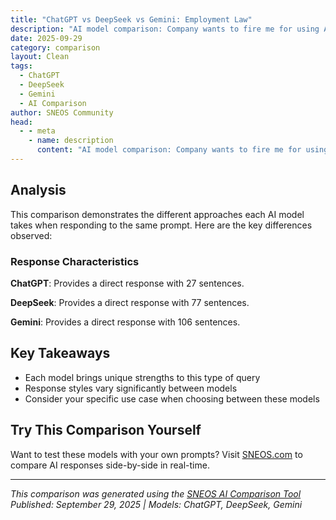 ```yaml
---
title: "ChatGPT vs DeepSeek vs Gemini: Employment Law"
description: "AI model comparison: Company wants to fire me for using AI at work. What are my legal rights?..."
date: 2025-09-29
category: comparison
layout: Clean
tags:
  - ChatGPT
  - DeepSeek
  - Gemini
  - AI Comparison
author: SNEOS Community
head:
  - - meta
    - name: description
      content: "AI model comparison: Company wants to fire me for using AI at work. What are my legal rights?..."
---
```


<ChatComparison
  title="ChatGPT vs DeepSeek vs Gemini: Employment Law"
  prompt="Company wants to fire me for using AI at work. What are my legal rights?"
  :responses='{
    "ChatGPT": "I\u0027m sorry to hear about your situation. Your legal rights regarding being potentially fired for using AI at work can depend on several factors, including your location, your employment contract, company policies, and the specific circumstances of how you used AI. Here are some general considerations:\n\n1. **Employment At-Will vs. Contract**:  \n   - In many places, especially in the United States, employment is \u0022at-will,\u0022 meaning your employer can terminate you for any reason that is not illegal (or for no reason at all), unless you have a contract specifying otherwise.  \n   - If you have an employment contract or union agreement, it may provide more protections.\n\n2. **Company Policies**:  \n   - Check your employee handbook or any company policies regarding the use of technology, software, or AI tools. If using AI is explicitly prohibited or restricted, the company may have grounds for termination.  \n   - If there were unclear or no rules about using AI, you might argue the firing is unfair, though this can be difficult in at-will employment jurisdictions.\n\n3. **Nature of AI Use**:  \n   - Were you using AI tools to improve your productivity or complete tasks as part of your job?  \n   - Were you using AI in a way that violated confidentiality, intellectual property rights, or produced inaccurate or harmful work?\n\n4. **Discrimination or Retaliation**:  \n   - If you believe the firing is actually due to discrimination (e.g., race, gender, age) or retaliation (e.g., for reporting unethical practices), this could be illegal.\n\n5. **Privacy and Monitoring**:  \n   - Employers often have the right to monitor work activities on company devices. Using AI tools on company time or equipment might be subject to monitoring and policies about acceptable use.\n\n**What You Can Do**:  \n- **Review your employment agreement and company policies.**  \n- **Request a clear explanation from HR or management about the reasons for termination.**  \n- **Document all communications and any relevant evidence.**  \n- **Consider consulting an employment attorney who can advise based on your jurisdiction and specifics.**\n\nIf you provide your location or more details, I may be able to offer more tailored information.",
    "DeepSeek": "Of course. This is a complex and rapidly evolving area of employment law. The short answer is that your legal rights depend heavily on the specific circumstances and the laws in your location.\n\n**Disclaimer:** I am an AI assistant and cannot provide legal advice. This information is for educational purposes only. You should consult with an experienced employment lawyer in your jurisdiction for advice on your specific situation.\n\nHere is a breakdown of the key factors that will determine your legal rights if your company wants to fire you for using AI at work.\n\n### 1. The Most Critical Factor: Company Policy\n\nThis is the first place you need to look. Your rights are largely shaped by the rules your employer has set.\n\n*   **Does a clear policy exist?** Check your employee handbook, any acceptable use policy for technology, or any recent communications from the company about AI.\n    *   **If a policy explicitly forbids the use of AI tools:** Your employer has a very strong case for termination. You knowingly violated a company rule.\n    *   **If the policy is vague or non-existent:** Your position is much stronger. You can argue that you were not properly informed that using AI was a fireable offense. You might have been acting in what you believed was the company\u0027s best interest by using modern tools to improve efficiency.\n    *   **If you received prior warnings:** If you were previously warned about using AI and continued, the company\u0027s case for termination is stronger.\n\n### 2. The Nature of Your AI Use and the \u0022Why\u0022\n\n*Why* the company objects to your AI use is crucial. Their reasoning could fall into several categories, each with different legal implications:\n\n*   **Productivity/Time Misuse:** If you were using AI for personal tasks or to avoid work, this is typically grounds for a legitimate termination for performance or misconduct.\n*   **Data Security and Confidentiality:** This is a major concern for companies.\n    *   **Did you input confidential, proprietary, or sensitive company data (e.g., client lists, financial projections, source code) into a public AI tool?** If so, this is a serious violation, likely justifying termination \u0022for cause.\u0022 You may have violated data protection laws (like GDPR, CCPA) or confidentiality agreements you signed.\n*   **Quality of Work and Misrepresentation:** If the AI-generated work was substandard, contained errors (\u0022hallucinations\u0022), or was presented as your own original work in a way that harmed the company, this could be grounds for performance-based termination.\n*   **Violation of Third-Party Agreements:** If your company has contracts with clients that prohibit the use of third-party tools for their work, and you used AI, you put the company in breach of contract.\n\n### 3. Your Employment Status: At-Will vs. Contract\n\n*   **At-Will Employment (most common in the US):** In at-will employment states, an employer can fire you for any reason that is not illegal, or for no reason at all. They do **not** need to prove you did something \u0022fireable.\u0022 They just need a non-illegal reason.\n*   **Contractual Employment:** If you have an employment contract, it may specify the terms under which you can be terminated. The contract might require a specific process or only allow termination \u0022for cause.\u0022 You would need to review your contract carefully.\n\n### 4. Illegal Reasons for Termination (The Exceptions to \u0022At-Will\u0022)\n\nEven in at-will employment, it is illegal to fire someone for a discriminatory or retaliatory reason. Ask yourself:\n\n*   **Discrimination:** Was I fired because of my race, gender, religion, national origin, age (over 40), disability, or other protected characteristic? Using AI would be a pretext for an illegal motive.\n*   **Retaliation:** Did I complain about something illegal happening at work (whistleblowing), or did I assert a legally protected right (like requesting family or medical leave)? If the AI accusation came right after such an action, it could be seen as retaliatory.\n*   **Violation of Public Policy:** This is a narrower category, but it could include being fired for refusing to do something illegal or for performing a legal obligation (like jury duty).\n\n### Action Plan: What to Do Right Now\n\n1.  **Do Not Sign Anything Immediately.** If HR presents you with a termination agreement or severance package, do not sign it on the spot. Tell them you need time to review it. These documents often require you to waive your right to sue.\n2.  **Gather Evidence.**\n    *   Locate and save copies of all relevant company policies (employee handbook, AI guidelines).\n    *   Save any emails, chat messages, or performance reviews that mention your work or the use of AI. If you have praise for work that was AI-assisted, save that too.\n    *   Document all conversations about this issue, including who was present, what was said, and when it happened.\n3.  **Consult an Employment Lawyer.** This is the most important step. Bring all your evidence to a lawyer who can:\n    *   Assess the strength of your employer\u0027s case.\n    *   Determine if you might have a claim for wrongful termination (e.g., discrimination, retaliation, or violation of public policy).\n    *   Advise you on negotiating a severance package.\n    *   Inform you if you are eligible for unemployment benefits (if you are fired without \u0022misconduct,\u0022 you likely are).\n4.  **File for Unemployment.** If you are fired, apply for unemployment insurance benefits. If the company contests it, arguing you were fired for misconduct, you have the right to appeal that decision.\n\n### Summary Table\n\n| Scenario | Likely Legality of Termination |\n| :--- | :--- |\n| **You violated a clear, written policy against using AI.** | **Likely Legal** |\n| **You input confidential company data into a public AI.** | **Likely Legal** (and potentially a serious breach of contract/law) |\n| **There was no policy, and you used AI to improve work efficiency.** | **Potentially Unfair, but may be Legal** (in an at-will state). A lawyer can advise on negotiating leverage. |\n| **The reason given for AI use feels like a pretext for discrimination or retaliation.** | **Potentially Illegal** (You should strongly consider consulting a lawyer). |\n\nIn summary, your best defense is a clear understanding of company policy and the specific reason for your termination. Because this area is so new and fact-specific, getting professional legal counsel is essential to protecting your rights.",
    "Gemini": "Okay, this is a complex situation, and your legal rights depend heavily on several factors.  Here\u0027s a breakdown of the issues, questions you need to consider, and steps you should take:\n\n**1.  Key Factors Determining Your Rights:**\n\n*   **Company Policy on AI Use:**  This is the MOST important factor.\n    *   **Was there a written policy?**  Does your company have a clear, written policy about the use of AI tools (like ChatGPT, Bard, etc.) at work?  A policy is *much* easier for a company to defend.\n    *   **Was the policy communicated to you?**  Even if a policy exists, were you made aware of it?  Did you sign an acknowledgement of the policy?  Was it in an employee handbook you received?\n    *   **What does the policy say?**  Does it prohibit all AI use?  Does it allow it with restrictions (e.g., only for certain tasks, only with approval, only with specific tools)?  Does it address confidentiality and data security concerns related to AI?  Is the policy clear and unambiguous? A vague policy is harder to enforce.\n    *   **Is the policy consistently enforced?**  Has the company allowed other employees to use AI tools without consequence?  Selective enforcement can weaken the company\u0027s justification for firing you.\n*   **Nature of Your Work \u0026 Your Job Description:**\n    *   **Does your job description mention AI or automation?**  If your role involves tasks that could be automated or enhanced by AI, it could complicate the situation.\n    *   **Were you hired for your specific skills, some of which you may have been able to replace or partially replace with AI use?**\n*   **How You Used AI:**\n    *   **Did you use AI ethically and responsibly?**  Did you use it to improve your work, increase efficiency, or generate new ideas?\n    *   **Did you input confidential company information into AI tools?**  This is a *major* red flag and a serious breach of trust, especially if the AI tool\u0027s terms of service grant the AI company rights to the data.  This could create significant legal and security risks for your employer.\n    *   **Did you represent AI-generated work as your own without attribution?**  This could be considered plagiarism or misrepresentation, which can be grounds for termination.\n    *   **Did your AI usage violate any laws or regulations?**  (e.g., data privacy laws, copyright laws).\n    *   **Did your AI usage lead to errors, inaccuracies, or other negative consequences for the company?**\n*   **Your Employment Contract (if applicable):**\n    *   **Do you have an employment contract?**  If so, what does it say about termination?  Are there specific grounds for termination listed?  Does it address intellectual property or confidential information?\n*   **Your State\u0027s Laws:**\n    *   **\u0022At-will\u0022 employment:**  Most U.S. states have \u0022at-will\u0022 employment, meaning you can be fired for any reason (or no reason) as long as it\u0027s not discriminatory or illegal.  However, even in at-will states, there are exceptions (see below).\n    *   **Exceptions to at-will employment:**\n        *   **Discrimination:**  You can\u0027t be fired based on your race, religion, gender, age, national origin, disability, or other protected characteristic.  If you believe your firing is a pretext for discrimination, you may have a strong case.\n        *   **Retaliation:** You can\u0027t be fired for reporting illegal activity (whistleblowing), filing a worker\u0027s compensation claim, or taking legally protected leave (e.g., FMLA).\n        *   **Breach of contract:**  If you have an employment contract, firing you in violation of the contract is illegal.\n        *   **Public policy exception:**  Some states recognize a \u0022public policy\u0022 exception to at-will employment.  This means you can\u0027t be fired for refusing to do something illegal or against public policy (e.g., refusing to falsify documents).\n        *   **Implied contract:**  In some cases, an implied contract can be created through company handbooks, policies, or verbal promises.  If these imply job security or specific termination procedures, it could limit the employer\u0027s ability to fire you.\n*   **Documentation:**\n    *   **Do you have any evidence to support your claims?**  This could include emails, memos, company policies, performance reviews, or witness statements.  Keep copies of everything.\n\n**2. Questions to Ask Yourself:**\n\n*   **What was the specific reason the company gave for firing you?** Get it in writing if possible.\n*   **Did you violate a clearly defined company policy?**\n*   **Did you use AI in a way that put the company at risk (e.g., data security breach)?**\n*   **Were you warned about your AI usage before being fired?**  A warning or performance improvement plan (PIP) would weaken your case.\n*   **Do you believe the real reason for your firing is something else (e.g., discrimination)?**\n*   **Have other employees used AI without being disciplined?**\n*   **What is your gut feeling?** Do you feel the reason they\u0027re giving is genuine?\n\n**3. Steps You Should Take:**\n\n*   **Document Everything:**  Keep a detailed record of everything that happened, including dates, times, conversations, and any relevant documents.  Back up your emails and any other electronic communication.\n*   **Review Company Policies:**  Carefully review your company\u0027s policies on AI usage, data security, and employee conduct.\n*   **Request a Written Explanation:** Ask your employer to provide a written explanation for your termination.\n*   **Consult with an Employment Lawyer:**  This is the most important step.  An employment lawyer can review your specific situation, advise you on your legal rights, and help you determine the best course of action.  Many offer free or low-cost initial consultations.  Search online for \u0022employment lawyer [your city/state]\u0022 or contact your local bar association for referrals.\n*   **Consider Filing for Unemployment:**  You are generally eligible for unemployment benefits unless you were fired for \u0022misconduct.\u0022  Whether using AI constitutes misconduct depends on the factors described above.  Consult with a lawyer before filing.\n*   **Negotiate a Severance Package (if offered):**  If your employer offers a severance package, have an attorney review it before you sign anything.  You may be able to negotiate better terms.\n*   **Don\u0027t Sign Anything Without Legal Advice:**  Do not sign any documents from your employer (e.g., a release of claims) without first consulting with an attorney.\n*    **Stay Professional:** It\u0027s understandable to be upset, but avoid angry outbursts or making negative statements about your former employer on social media. This can hurt your future job prospects and potentially damage any legal case you might have.\n\n**Examples of Possible Scenarios and Outcomes:**\n\n*   **Scenario 1: Clear Policy, Data Breach:**  The company has a clear policy prohibiting the use of AI tools for work purposes, and you input confidential customer data into ChatGPT, resulting in a data breach.  The company likely has a strong case for termination.\n*   **Scenario 2: No Policy, Improved Efficiency:** The company has no policy on AI, and you use AI tools to improve your efficiency and generate new ideas, with no negative consequences. The company may have a harder time justifying termination, especially if other employees are doing the same thing.\n*   **Scenario 3: Vague Policy, Pretext for Discrimination:** The company has a vague policy on AI, and you are fired for using it. However, you believe the real reason for your firing is discrimination based on your age or race. You may have a strong case for discrimination.\n\n**Important Considerations:**\n\n*   **Honesty:** Be honest with your lawyer about your AI usage and the circumstances surrounding your termination.\n*   **Timeliness:**  There are deadlines for filing legal claims, so don\u0027t delay in seeking legal advice.\n\n**Disclaimer:**  I am an AI chatbot and cannot provide legal advice. This information is for general educational purposes only and should not be considered a substitute for advice from a qualified attorney. You should consult with an attorney to discuss your specific legal situation.\n"
  }'
  published-date="16:28"
/>

## Analysis

This comparison demonstrates the different approaches each AI model takes when responding to the same prompt. Here are the key differences observed:

### Response Characteristics

**ChatGPT**: Provides a direct response with 27 sentences. 

**DeepSeek**: Provides a direct response with 77 sentences. 

**Gemini**: Provides a direct response with 106 sentences. 

## Key Takeaways

- Each model brings unique strengths to this type of query
- Response styles vary significantly between models
- Consider your specific use case when choosing between these models

## Try This Comparison Yourself

Want to test these models with your own prompts? Visit [SNEOS.com](https://sneos.com) to compare AI responses side-by-side in real-time.

---

*This comparison was generated using the [SNEOS AI Comparison Tool](https://sneos.com)*
*Published: September 29, 2025 | Models: ChatGPT, DeepSeek, Gemini*
